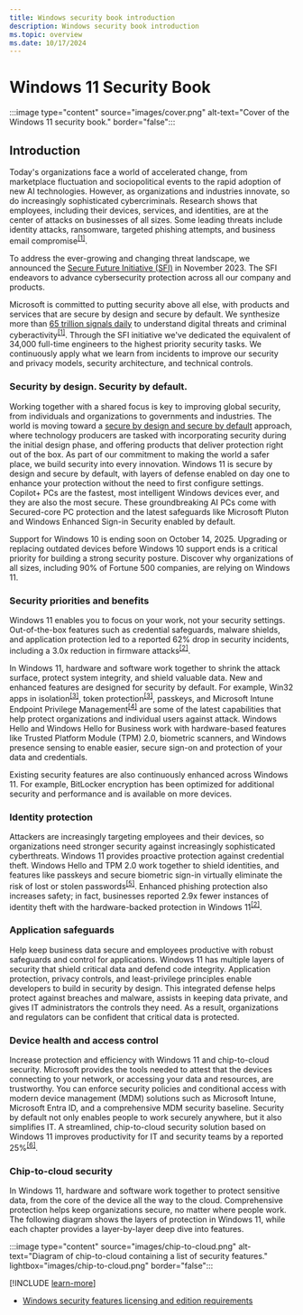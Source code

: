 ```yaml
---
title: Windows security book introduction
description: Windows security book introduction
ms.topic: overview
ms.date: 10/17/2024
---
```


# Windows 11 Security Book

:::image type="content" source="images/cover.png" alt-text="Cover of the Windows 11 security book." border="false":::

## Introduction

Today's organizations face a world of accelerated change, from marketplace fluctuation and sociopolitical events to the rapid adoption of new AI technologies. However, as organizations and industries innovate, so do increasingly sophisticated cybercriminals. Research shows that employees, including their devices, services, and identities, are at the center of attacks on businesses of all sizes. Some leading threats include identity attacks, ransomware, targeted phishing attempts, and business email compromise<sup>[\[1\]](conclusion.md#footnote1)</sup>.

To address the ever-growing and changing threat landscape, we announced the [Secure Future Initiative (SFI)][LINK-1] in November 2023. The SFI endeavors to advance cybersecurity protection across all our company and products.

Microsoft is committed to putting security above all else, with products and services that are secure by design and secure by default. We synthesize more than [65 trillion signals daily][LINK-2] to understand digital threats and criminal cyberactivity<sup>[\[1\]](conclusion.md#footnote1)</sup>. Through the SFI initiative we've dedicated the equivalent of 34,000 full-time engineers to the highest priority security tasks.  We continuously apply what we learn from incidents to improve our security and privacy models, security architecture, and technical controls.

### Security by design. Security by default.

Working together with a shared focus is key to improving global security, from individuals and organizations to governments and industries. The world is moving toward a [secure by design and secure by default][LINK-3] approach, where technology producers are tasked with incorporating security during the initial design phase, and offering products that deliver protection right out of the box. As part of our commitment to making the world a safer place, we build security into every innovation. Windows 11 is secure by design and secure by default, with layers of defense enabled on day one to enhance your protection without the need to first configure settings. Copilot+ PCs are the fastest, most intelligent Windows devices ever, and they are also the most secure. These groundbreaking AI PCs come with Secured-core PC protection and the latest safeguards like Microsoft Pluton and Windows Enhanced Sign-in Security enabled by default.

Support for Windows 10 is ending soon on October 14, 2025. Upgrading or replacing outdated devices before Windows 10 support ends is a critical priority for building a strong security posture. Discover why organizations of all sizes, including 90% of Fortune 500 companies, are relying on Windows 11.

### Security priorities and benefits

Windows 11 enables you to focus on your work, not your security settings. Out-of-the-box features such as credential safeguards, malware shields, and application protection led to a reported 62% drop in security incidents, including a 3.0x reduction in firmware attacks<sup>[\[2\]](conclusion.md#footnote2)</sup>.

In Windows 11, hardware and software work together to shrink the attack surface, protect system integrity, and shield valuable data. New and enhanced features are designed for security by default. For example, Win32 apps in isolation<sup>[\[3\]](conclusion.md#footnote3)</sup>, token protection<sup>[\[3\]](conclusion.md#footnote3)</sup>, passkeys, and Microsoft Intune Endpoint Privilege Management<sup>[\[4\]](conclusion.md#footnote4)</sup> are some of the latest capabilities that help protect organizations and individual users against attack. Windows Hello and Windows Hello for Business work with hardware-based features like Trusted Platform Module (TPM) 2.0, biometric scanners, and Windows presence sensing to enable easier, secure sign-on and protection of your data and credentials.

Existing security features are also continuously enhanced across Windows 11.  For example, BitLocker encryption has been optimized for additional security and performance and is available on more devices.

### Identity protection

Attackers are increasingly targeting employees and their devices, so organizations need stronger security against increasingly sophisticated cyberthreats. Windows 11 provides proactive protection against credential theft. Windows Hello and TPM 2.0 work together to shield identities, and features like passkeys and secure biometric sign-in virtually eliminate the risk of lost or stolen passwords<sup>[\[5\]](conclusion.md#footnote5)</sup>. Enhanced phishing protection also increases safety; in fact, businesses reported 2.9x fewer instances of identity theft with the hardware-backed protection in Windows 11<sup>[\[2\]](conclusion.md#footnote2)</sup>.

### Application safeguards

Help keep business data secure and employees productive with robust safeguards and control for applications. Windows 11 has multiple layers of security that shield critical data and defend code integrity. Application protection, privacy controls, and least-privilege principles enable developers to build in security by design. This integrated defense helps protect against breaches and malware, assists in keeping data private, and gives IT administrators the controls they need. As a result, organizations and regulators can be confident that critical data is protected.

### Device health and access control

Increase protection and efficiency with Windows 11 and chip-to-cloud security. Microsoft provides the tools needed to attest that the devices connecting to your network, or accessing your data and resources, are trustworthy. You can enforce security policies and conditional access with modern device management (MDM) solutions such as Microsoft Intune, Microsoft Entra ID, and a comprehensive MDM security baseline. Security by default not only enables people to work securely anywhere, but it also simplifies IT. A streamlined, chip-to-cloud security solution based on Windows 11 improves productivity for IT and security teams by a reported 25%<sup>[\[6\]](conclusion.md#footnote6)</sup>.

### Chip-to-cloud security

In Windows 11, hardware and software work together to protect sensitive data, from the core of the device all the way to the cloud. Comprehensive protection helps keep organizations secure, no matter where people work. The following diagram shows the layers of protection in Windows 11, while each chapter provides a layer-by-layer deep dive into features.

:::image type="content" source="images/chip-to-cloud.png" alt-text="Diagram of chip-to-cloud containing a list of security features." lightbox="images/chip-to-cloud.png" border="false":::

[!INCLUDE [learn-more](includes/learn-more.md)]

- [Windows security features licensing and edition requirements](../licensing-and-edition-requirements.md)

<!--links-->

[LINK-1]: https://www.microsoft.com/en-us/trust-center/security/secure-future-initiative
[LINK-2]: https://www.microsoft.com/en-us/security/security-insider/microsoft-digital-defense-report-2023
[LINK-3]: https://www.cisa.gov/resources-tools/resources/secure-by-design